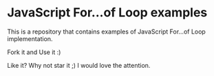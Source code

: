 # JavaScript For...of Loop examples

This is a repository that contains examples of JavaScript For...of Loop implementation.

Fork it and Use it :)

Like it? Why not star it ;) I would love the attention.